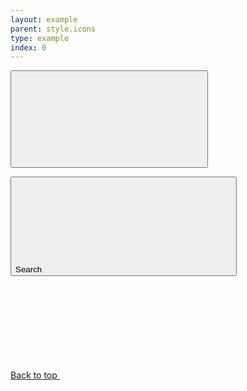 ```yaml
---
layout: example
parent: style.icons
type: example
index: 0
---
```


<p><button class="ds_button" aria-label="Close">
    <svg class="ds_icon" role="img"><use xlink:href="https://designsystem.gov.scot/assets/images/icons/icons.stack.svg#close"></use></svg>
</button></p>

<p><button class="ds_button">
    <span class="visually-hidden">Search</span>
    <svg class="ds_icon" aria-hidden="true" role="img"><use xlink:href="https://designsystem.gov.scot/assets/images/icons/icons.stack.svg#search"></use></svg>
</button></p>

<p><a href="#page-top" class="ds_back-to-top__button">Back to top <svg aria-hidden="true" role="img"><use xlink:href="/assets/images/icons/icons.stack.svg#arrow_up"></use></svg></a></p>
